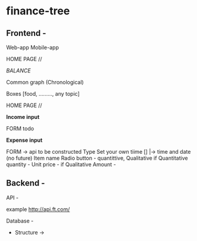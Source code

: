 # finance-tree

 ## Frontend -
 
 Web-app
 Mobile-app
 
 
 HOME PAGE //
 
*BALANCE*
 
 Common graph (Chronological)
 
 Boxes [food, ........., any topic]
 
 HOME PAGE //
 
 **Income input**
 
 FORM
 todo
 
 
 **Expense input**
 
 FORM  -> api to be constructed
 Type
 Set your own tiime []
 |-> time and date (no future)
 Item name
 Radio button - quantittive, Qualitative
 if Quantitative
 quantity - 
 Unit price -
if Qualitative
Amount - 


 
 ## Backend - 
 
 
 
 API -
 
 example
 http://api.ft.com/
 
 Database -
 * Structure ->
 
 
 
